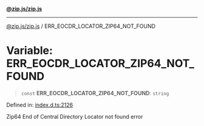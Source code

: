[**@zip.js/zip.js**](../README.md)

***

[@zip.js/zip.js](../globals.md) / ERR\_EOCDR\_LOCATOR\_ZIP64\_NOT\_FOUND

# Variable: ERR\_EOCDR\_LOCATOR\_ZIP64\_NOT\_FOUND

> `const` **ERR\_EOCDR\_LOCATOR\_ZIP64\_NOT\_FOUND**: `string`

Defined in: [index.d.ts:2126](https://github.com/gildas-lormeau/zip.js/blob/02ec02f1298ff2b603f1b86ee545b4d21af7b520/index.d.ts#L2126)

Zip64 End of Central Directory Locator not found error
